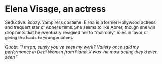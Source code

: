 # Elena Visage, an actress
Seductive. Boozy. Vampiress costume. Elena is a former Hollywood actress and frequent star of Abner’s films. She seems to like Abner, though she will drop hints that he eventually resigned her to “matronly” roles in favor of giving the leads to younger talent.

*Quote: “I mean, surely you’ve seen my work? Variety once said my performance in Devil Women from Planet X was the most acting they’d ever seen.”*